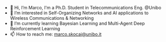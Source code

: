 - 👋 Hi, I’m Marco, I'm a Ph.D. Student in Telecommunications Eng. @Unibo
- 👀 I’m interested in Self-Organizing Networks and AI applications to Wireless Communications & Networking
- 🌱 I’m currently learning Bayesian Learning and Multi-Agent Deep Reinforcement Learning
- 📫 How to reach me: marco.skocaj@unibo.it

<!---
mscotch/mscotch is a ✨ special ✨ repository because its `README.md` (this file) appears on your GitHub profile.
You can click the Preview link to take a look at your changes.
--->
